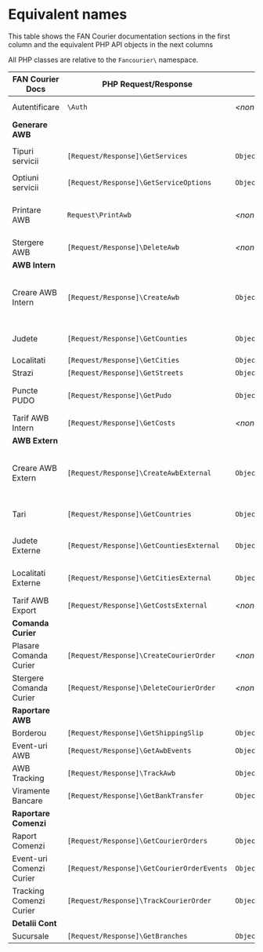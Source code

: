 # Equivalent names

This table shows the FAN Courier documentation sections in the first column and the equivalent PHP API objects in the next columns

All PHP classes are relative to the `Fancourier\` namespace.


|FAN Courier Docs         |PHP Request/Response                      |PHP Object                   |Notes                               |
|-------------------------|------------------------------------------|-----------------------------|------------------------------------|
|Autentificare            |`\Auth`                                   |*\<none\>*                   |No need to create or call manually  |
|**Generare AWB**         |                                          |                             |                                    |
|Tipuri servicii          |`[Request/Response]\GetServices`          |`Objects\Service`            |No need to manually create request object. Just call `Fancourier::getServices()` |
|Optiuni servicii         |`[Request/Response]\GetServiceOptions`    |`Objects\ServiceOption`      |---                                 |
|Printare AWB             |`Request\PrintAwb`                        |*\<none\>*                   |Uses  **\Response\Generic** object. Calling **getData()** on it will return the HTML or PDF file data |
|Stergere AWB             |`[Request/Response]\DeleteAwb`            |*\<none\>*                   |---                                 |
|**AWB Intern**           |                                          |                             |                                    |
|Creare AWB Intern        |`[Request/Response]\CreateAwb`            |`Objects\AwbIntern`          |Used for both single and bulk AWB creation. AWB information is set via the object. The request object takes AwbIntern objects. |
|Judete                   |`[Request/Response]\GetCounties`          |`Objects\County`             |No need to manually create request object. Just call `Fancourier::getCounties()` |
|Localitati               |`[Request/Response]\GetCities`            |`Objects\City`               |---                                 |
|Strazi                   |`[Request/Response]\GetStreets`           |`Objects\Street`             |---                                 |
|Puncte PUDO              |`[Request/Response]\GetPudo`              |`Objects\Pudo`               |For FANBox. Returns list of lockers available for FANBox deliveries |
|Tarif AWB Intern         |`[Request/Response]\GetCosts`             |*\<none\>*                   |---                                 |
|**AWB Extern**           |                                          |                             |                                    |
|Creare AWB Extern        |`[Request/Response]\CreateAwbExternal`    |`Objects\AwbExtern`          |Used for both single and bulk AWB creation. AWB information is set via the object. The request object takes AwbExtern objects. |
|Tari                     |`[Request/Response]\GetCountries`         |`Objects\Country`            |No need to manually create request object. Just call `Fancourier::getCountries()` |
|Judete Externe           |`[Request/Response]\GetCountiesExternal`  |`Objects\CountyExternal`     |Works only for the following countries: Moldova, Grecia, Bulgaria |
|Localitati Externe       |`[Request/Response]\GetCitiesExternal`    |`Objects\CityExternal`       |Works only for the following countries: Moldova, Grecia, Bulgaria |
|Tarif AWB Export         |`[Request/Response]\GetCostsExternal`     |*\<none\>*                   |---                                 |
|**Comanda Curier**       |                                          |                             |                                    |
|Plasare Comanda Curier   |`[Request/Response]\CreateCourierOrder`   |*\<none\>*                   |---                                 |
|Stergere Comanda Curier  |`[Request/Response]\DeleteCourierOrder`   |*\<none\>*                   |---                                 |
|**Raportare AWB**        |                                          |                             |                                    |
|Borderou                 |`[Request/Response]\GetShippingSlip`      |`Objects\ShippingSlip`       |---                                 |
|Event-uri AWB            |`[Request/Response]\GetAwbEvents`         |`Objects\AwbEvent`           |---                                 |
|AWB Tracking             |`[Request/Response]\TrackAwb`             |`Objects\AwbTracker`         |Get tracking information for 1 or more AWBs |
|Viramente Bancare        |`[Request/Response]\GetBankTransfer`      |`Objects\BankTransfer`       |---                                 |
|**Raportare Comenzi**    |                                          |                             |                                    |
|Raport Comenzi           |`[Request/Response]\GetCourierOrders`     |`Objects\CourierOrder`       |---                                 |
|Event-uri Comenzi Curier |`[Request/Response]\GetCourierOrderEvents`|`Objects\CourierOrderEvent`  |---                                 |
|Tracking Comenzi Curier  |`[Request/Response]\TrackCourierOrder`    |`Objects\CourierOrderTracker`|---                                 |
|**Detalii Cont**         |                                          |                             |                                    |
|Sucursale                |`[Request/Response]\GetBranches`          |`Objects\Branch`             |---                                 |


